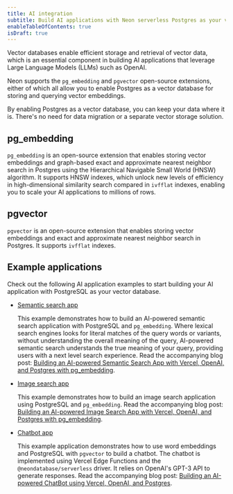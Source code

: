 ```yaml
---
title: AI integration
subtitle: Build AI applications with Neon serverless Postgres as your vector database
enableTableOfContents: true
isDraft: true
---
```


Vector databases enable efficient storage and retrieval of vector data, which is an essential component in building AI applications that leverage Large Language Models (LLMs) such as OpenAI.

Neon supports the `pg_embedding` and `pgvector` open-source extensions, either of which all allow you to enable Postgres as a vector database for storing and querying vector embeddings.

By enabling Postgres as a vector database, you can keep your data where it is. There's no need for data migration or a separate vector storage solution.

## pg_embedding

`pg_embedding` is an open-source extension that enables storing vector embeddings and graph-based exact and approximate nearest neighbor search in Postgres using the Hierarchical Navigable Small World (HNSW) algorithm. It supports HNSW indexes, which unlock new levels of efficiency in high-dimensional similarity search compared in `ivfflat` indexes, enabling you to scale your AI applications to millions of rows.

## pgvector

`pgvector` is an open-source extension that enables storing vector embeddings and exact and approximate nearest neighbor search in Postgres. It supports `ivfflat` indexes.

## Example applications

Check out the following AI application examples to start building your AI application with PostgreSQL as your vector database.

- [Semantic search app](https://github.com/neondatabase/ai-sematic-search)
  
  This example demonstrates how to build an AI-powered semantic search application with PostgreSQL and `pg_embedding`. Where lexical search engines looks for literal matches of the query words or variants, without understanding the overall meaning of the query, AI-powered semantic search understands the true meaning of your query, providing users with a next level search experience. Read the accompanying blog post: [Building an AI-powered Semantic Search App with Vercel, OpenAI, and Postgres with pg_embedding](https://neon.tech/blog/building-an-ai-powered-chatbot-using-vercel-openai-and-postgres).

- [Image search app](https://github.com/neondatabase/ai-image-search)

  This example demonstrates how to build an image search application using PostgreSQL and `pg_embedding`. Read the accompanying blog post: [Building an AI-powered Image Search App with Vercel, OpenAI, and Postgres with pg_embedding](https://neon.tech/blog/building-an-ai-powered-chatbot-using-vercel-openai-and-postgres).

- [Chatbot app](https://github.com/neondatabase/ask-neon)

  This example application demonstrates how to use word embeddings and PostgreSQL with `pgvector` to build a chatbot. The chatbot is implemented using Vercel Edge Functions and the `@neondatabase/serverless` driver. It relies on OpenAI's GPT-3 API to generate responses. Read the accompanying blog post: [Building an AI-powered ChatBot using Vercel, OpenAI, and Postgres](https://neon.tech/blog/building-an-ai-powered-chatbot-using-vercel-openai-and-postgres).

